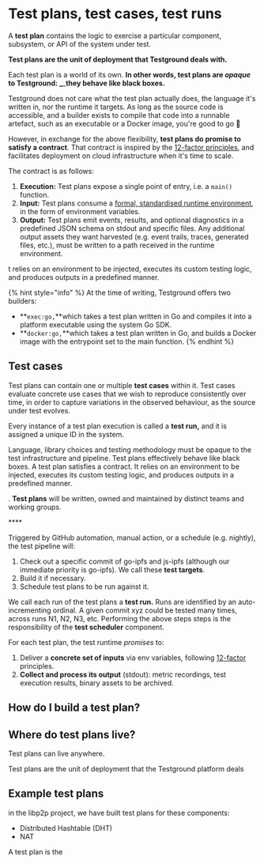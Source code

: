# Test plans, test cases, test runs

A **test plan** contains the logic to exercise a particular component, subsystem, or API of the system under test. 

**Test plans are the unit of deployment that Testground deals with.**

Each test plan is a world of its own. ****In other words, **test plans are** _**opaque**_ **to Testground:** _****_**they behave like black boxes.**

Testground does not care what the test plan actually does, the language it's written in, nor the runtime it targets. As long as the source code is accessible, and a builder exists to compile that code into a runnable artefact, such as an executable or a Docker image, you're good to go 🚀

However, in exchange for the above flexibility, **test plans do promise to satisfy a contract**. That contract is inspired by the [12-factor principles](https://12factor.net/), and facilitates deployment on cloud infrastructure when it's time to scale. 

The contract is as follows:

1. **Execution:** Test plans expose a single point of entry, i.e. a `main()` function.
2. **Input:** Test plans consume a [formal, standardised runtime environment](runtime-environment-runenv.md), in the form of environment variables.
3. **Output:** Test plans emit events, results, and optional diagnostics in a predefined JSON schema on stdout and specific files. Any additional output assets they want harvested \(e.g. event trails, traces, generated files, etc.\), must be written to a path received in the runtime environment.



t relies on an environment to be injected, executes its custom testing logic, and produces outputs in a predefined manner.

{% hint style="info" %}
At the time of writing, Testground offers two builders:

* **`exec:go,`**which takes a test plan written in Go and compiles it into a platform executable using the system Go SDK.
* **`docker:go,`**which takes a test plan written in Go, and builds a Docker image with the entrypoint set to the main function.
{% endhint %}

## Test cases

Test plans can contain one or multiple **test cases** within it. Test cases evaluate concrete use cases that we wish to reproduce consistently over time, in order to capture variations in the observed behaviour, as the source under test evolves.

Every instance of a test plan execution is called a **test run,** and it is assigned a unique ID in the system.





Language, library choices and testing methodology must be opaque to the test infrastructure and pipeline. Test plans effectively behave like black boxes. A test plan satisfies a contract. It relies on an environment to be injected, executes its custom testing logic, and produces outputs in a predefined manner.

. **Test plans** will be written, owned and maintained by distinct teams and working groups.

\*\*\*\*

Triggered by GitHub automation, manual action, or a schedule \(e.g. nightly\), the test pipeline will:

1. Check out a specific commit of go-ipfs and js-ipfs \(although our immediate priority is go-ipfs\). We call these **test targets**.
2. Build it if necessary.
3. Schedule test plans to be run against it.

We call each run of the test plans a **test run.** Runs are identified by an auto-incrementing ordinal. A given commit xyz could be tested many times, across runs N1, N2, N3, etc. Performing the above steps steps is the responsibility of the **test scheduler** component.

For each test plan, the test runtime _promises_ to:

1. Deliver a **concrete set of inputs** via env variables, following [12-factor](https://12factor.net/config) principles.
2. **Collect and process its output** \(stdout\): metric recordings, test execution results, binary assets to be archived.

## How do I build a test plan?

## **Where do test plans live?**

Test plans can live anywhere.

Test plans are the unit of deployment that the Testground platform deals 

## Example test plans

in the libp2p project, we have built test plans for these components:

* Distributed Hashtable \(DHT\) 
* NAT

A test plan is the 



